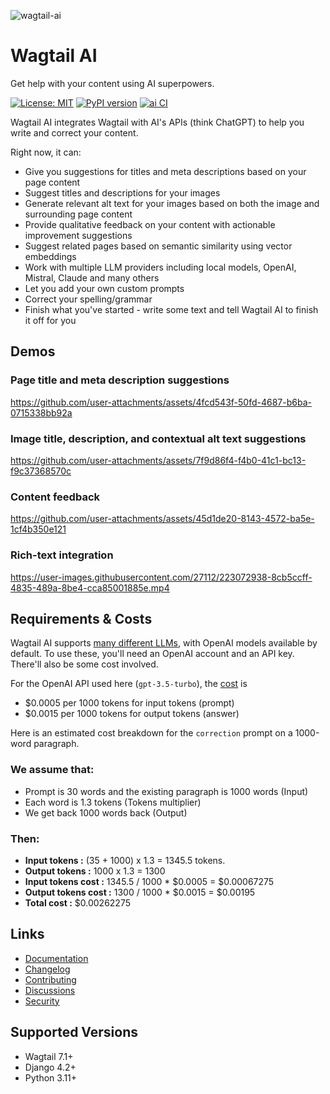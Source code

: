 ![wagtail-ai](https://user-images.githubusercontent.com/27112/223072917-8354f8f2-b687-44dd-9db7-33f2cc340233.png)

# Wagtail AI

Get help with your content using AI superpowers.

[![License: MIT](https://img.shields.io/badge/License-MIT-yellow.svg)](https://opensource.org/licenses/MIT)
[![PyPI version](https://badge.fury.io/py/wagtail-ai.svg)](https://badge.fury.io/py/wagtail-ai)
[![ai CI](https://github.com/wagtail/wagtail-ai/actions/workflows/test.yml/badge.svg)](https://github.com/wagtail/wagtail-ai/actions/workflows/test.yml)

Wagtail AI integrates Wagtail with AI's APIs (think ChatGPT) to help you write and correct your content.

Right now, it can:

* Give you suggestions for titles and meta descriptions based on your page content
* Suggest titles and descriptions for your images
* Generate relevant alt text for your images based on both the image and surrounding page content
* Provide qualitative feedback on your content with actionable improvement suggestions
* Suggest related pages based on semantic similarity using vector embeddings
* Work with multiple LLM providers including local models, OpenAI, Mistral, Claude and many others
* Let you add your own custom prompts
* Correct your spelling/grammar
* Finish what you've started - write some text and tell Wagtail AI to finish it off for you

## Demos

### Page title and meta description suggestions

https://github.com/user-attachments/assets/4fcd543f-50fd-4687-b6ba-0715338bb92a

### Image title, description, and contextual alt text suggestions

https://github.com/user-attachments/assets/7f9d86f4-f4b0-41c1-bc13-f9c37368570c

### Content feedback

https://github.com/user-attachments/assets/45d1de20-8143-4572-ba5e-1cf4b350e121

### Rich-text integration

https://user-images.githubusercontent.com/27112/223072938-8cb5ccff-4835-489a-8be4-cca85001885e.mp4

## Requirements & Costs

Wagtail AI supports [many different LLMs](https://wagtail-ai.readthedocs.io/latest/ai-providers/), with OpenAI models
available by default. To use these, you'll need an OpenAI account and an API key. There'll also be some cost involved.

For the OpenAI API used here (`gpt-3.5-turbo`), the [cost](https://openai.com/pricing) is

- $0.0005 per 1000 tokens for input tokens (prompt)
- $0.0015 per 1000 tokens for output tokens (answer)

Here is an estimated cost breakdown for the `correction` prompt on a 1000-word paragraph.

### We assume that:

- Prompt is 30 words and the existing paragraph is 1000 words (Input)
- Each word is 1.3 tokens (Tokens multiplier)
- We get back 1000 words back (Output)

### Then:

- **Input tokens :** (35 + 1000) x 1.3 = 1345.5 tokens.
- **Output tokens :** 1000 x 1.3 = 1300
- **Input tokens cost :** 1345.5 / 1000 * $0.0005 = $0.00067275
- **Output tokens cost :** 1300 / 1000 * $0.0015 = $0.00195
- **Total cost :** $0.00262275

## Links

- [Documentation](https://wagtail-ai.readthedocs.io/)
- [Changelog](https://github.com/wagtail/wagtail-ai/blob/main/CHANGELOG.md)
- [Contributing](https://wagtail-ai.readthedocs.io/latest/contributing/)
- [Discussions](https://github.com/wagtail/wagtail-ai/discussions)
- [Security](https://github.com/wagtail/wagtail-ai/security)

## Supported Versions

* Wagtail 7.1+
* Django 4.2+
* Python 3.11+
